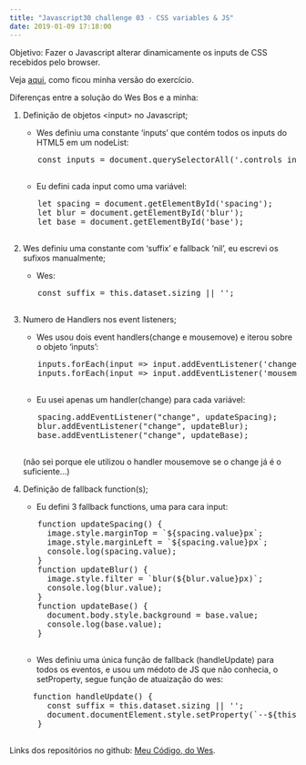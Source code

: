 ```yaml
---
title: "Javascript30 challenge 03 - CSS variables & JS"
date: 2019-01-09 17:18:00
---
```

Objetivo: Fazer o Javascript alterar dinamicamente os inputs de CSS recebidos pelo browser.

 Veja <a href="https://aponce911.github.io/javascript30/03-CSS-variables/index.html" target="_blank">aqui</a>, como ficou minha versão do exercício.


Diferenças entre a solução do Wes Bos e a minha:
1. Definição de objetos \<input> no Javascript;

    - Wes definiu uma constante ‘inputs’ que contém todos os inputs do HTML5 em um nodeList:

    <pre>
      const inputs = document.querySelectorAll('.controls input');
    </pre>

    - Eu defini cada input como uma variável:

    <pre>
      let spacing = document.getElementById('spacing');
      let blur = document.getElementById('blur');
      let base = document.getElementById('base');
    </pre>

1. Wes definiu uma constante com ‘suffix’ e fallback ‘nil’, eu escrevi os sufixos manualmente;

    - Wes:

    <pre>
      const suffix = this.dataset.sizing || '';
    </pre>

1. Numero de Handlers nos event listeners;

    - Wes usou dois event handlers(change e mousemove) e iterou sobre o objeto ‘inputs’:

    <pre>
      inputs.forEach(input => input.addEventListener('change', handleUpdate));
      inputs.forEach(input => input.addEventListener('mousemove', handleUpdate));
    </pre>

    - Eu usei apenas um handler(change) para cada variável:

    <pre>
      spacing.addEventListener("change", updateSpacing);
      blur.addEventListener("change", updateBlur);
      base.addEventListener("change", updateBase);
    </pre>

    (não sei porque ele utilizou o handler mousemove se o change já é o suficiente…)

1. Definição de fallback function(s);


    - Eu defini 3 fallback functions, uma para cara input:

    <pre>
      function updateSpacing() {
        image.style.marginTop = `${spacing.value}px`;
        image.style.marginLeft = `${spacing.value}px`;
        console.log(spacing.value);
      }
      function updateBlur() {
        image.style.filter = `blur(${blur.value}px)`;
        console.log(blur.value);
      }
      function updateBase() {
        document.body.style.background = base.value;
        console.log(base.value);
      }
    </pre>

    - Wes definiu uma única função de fallback (handleUpdate) para todos os eventos, e usou um médoto de JS que não conhecia, o setProperty, segue função de atuaização do wes:

    <pre>
     function handleUpdate() {
        const suffix = this.dataset.sizing || '';
        document.documentElement.style.setProperty(`--${this.name}`, this.value + suffix);
      }
    </pre>


Links dos repositórios no github:
<a href="https://github.com/APonce911/javascript30/tree/master/03-CSS-variables" target="_blank"> Meu Código</a>,<a href="https://github.com/wesbos/JavaScript30/blob/master/03%20-%20CSS%20Variables/index-FINISHED.html"  target="_blank"> do Wes</a>.

